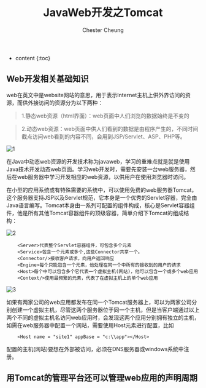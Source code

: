 ﻿---
layout: post
title:  "JavaWeb开发之Tomcat"
categories: Java
tags:  Java Web Tomcat
author: Chester Cheung
---

* content
{:toc}

## Web开发相关基础知识



web在英文中是website网站的意思，用于表示Internet主机上供外界访问的资源，而供外接访问的资源分为以下两种：



> 1.静态web资源（html界面）：web页面中人们浏览的数据始终是不变的


> 2.动态web资源：web页面中供人们看到的数据是由程序产生的，不同时间截点访问web看到的内容不同，会用到JSP/Servlet、ASP、PHP等。

![1](https://img-blog.csdnimg.cn/20190330023519342.png?x-oss-process=image/watermark,type_ZmFuZ3poZW5naGVpdGk,shadow_10,text_aHR0cHM6Ly9ibG9nLmNzZG4ubmV0L3dlaXhpbl80NDM5MDE0NQ==,size_16,color_FFFFFF,t_70)








在Java中动态web资源的开发技术称为javaweb，学习的重难点就是就是使用Java技术开发动态web页面。学习web开发时，需要先安装一台web服务器，然后在web服务器中学习开发相应的web资源，以供用户在使用浏览器时访问。



在小型的应用系统或有特殊需要的系统中，可以使用免费的web服务器Tomcat，这个服务器支持JSP以及Servlet规范，它本身是一个优秀的Servlet容器，完全由Java语言编写。Tomcat本身由一系列可配置的组件构成，核心是Servlet容器组件，他是所有其他Tomcat容器组件的顶级容器，简单介绍下Tomcat的组成结构：

![2](https://img-blog.csdnimg.cn/20190330023403107.png?x-oss-process=image/watermark,type_ZmFuZ3poZW5naGVpdGk,shadow_10,text_aHR0cHM6Ly9ibG9nLmNzZG4ubmV0L3dlaXhpbl80NDM5MDE0NQ==,size_16,color_FFFFFF,t_70)

```
	<Server>代表整个Servlet容器组件，可包含多个元素
	<Service>包含一个元素或多个,这些Connector共享一个。
	<Connector/>接收客户请求，向用户返回响应
	<Engine>每个只能包含一个元素，他处理在同一个中所有的接收到的用户的请求
	<Host>每个中可以包含多个它代表一个虚拟主机(网站)，他可以包含一个或多个web应用
	<Context/>使用最频繁的元素，代表了在虚拟主机上的单个web应用
```


![3](https://img-blog.csdnimg.cn/20190330023445748.png?x-oss-process=image/watermark,type_ZmFuZ3poZW5naGVpdGk,shadow_10,text_aHR0cHM6Ly9ibG9nLmNzZG4ubmV0L3dlaXhpbl80NDM5MDE0NQ==,size_16,color_FFFFFF,t_70)



如果有两家公司的web应用都发布在同一个Tomcat服务器上，可以为两家公司分别创建一个虚拟主机，尽管这两个服务器位于同一个主机，但是当客户端通过以上两个不同的虚拟主机名访问web应用时，会发现这两个应用分别拥有独立的主机，如需在web服务器中配置一个网站，需要使用Host元素进行配置，比如

```
	<Host name = "site1" appBase = "c:\\app"></Host>
```

配置的主机(网站)要想在外部被访问，必须在DNS服务器或windows系统中注册。

## 用Tomcat的管理平台还可以管理web应用的声明周期
